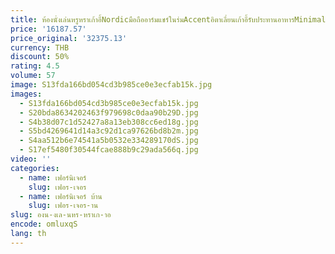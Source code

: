 ```yaml
---
title: ห้องนั่งเล่นหรูหราเก้าอี้Nordicมือถืออาร์มแชร์ในร่มAccentอิตาเลี่ยนเก้าอี้รับประทานอาหารMinimalistผ่อนคลายแบบพกพาSillaเฟอร์นิเจอร์
price: '16187.57'
price_original: '32375.13'
currency: THB
discount: 50%
rating: 4.5
volume: 57
image: S13fda166bd054cd3b985ce0e3ecfab15k.jpg
images:
  - S13fda166bd054cd3b985ce0e3ecfab15k.jpg
  - S20bda8634202463f979698c0daa90b29D.jpg
  - S4b38d07c1d52427a8a13eb308cc6ed18g.jpg
  - S5bd4269641d14a3c92d1ca97626bd8b2m.jpg
  - S4aa512b6e74541a5b0532e334289170dS.jpg
  - S17ef5480f30544fcae888b9c29ada566q.jpg
video: ''
categories:
  - name: เฟอร์นิเจอร์
    slug: เฟอร-เจอร
  - name: เฟอร์นิเจอร์ บ้าน
    slug: เฟอร-เจอร-าน
slug: องน-งเล-นหร-หราเก-าอ
encode: omluxqS
lang: th
---
```

  